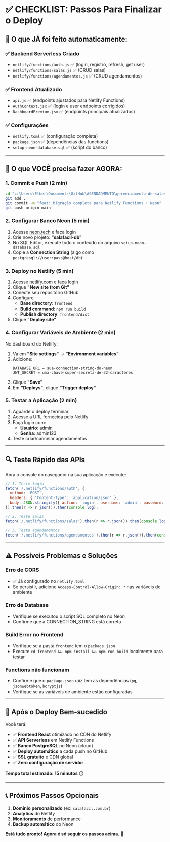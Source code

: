 # ✅ CHECKLIST: Passos Para Finalizar o Deploy

## 🔧 **O que JÁ foi feito automaticamente:**

### ✅ **Backend Serverless Criado**
- `netlify/functions/auth.js` ✅ (login, registro, refresh, get user)
- `netlify/functions/salas.js` ✅ (CRUD salas)
- `netlify/functions/agendamentos.js` ✅ (CRUD agendamentos)

### ✅ **Frontend Atualizado**
- `api.js` ✅ (endpoints ajustados para Netlify Functions)
- `AuthContext.jsx` ✅ (login e user endpoints corrigidos)
- `DashboardPremium.jsx` ✅ (endpoints principais atualizados)

### ✅ **Configurações**
- `netlify.toml` ✅ (configuração completa)
- `package.json` ✅ (dependências das functions)
- `setup-neon-database.sql` ✅ (script do banco)

---

## 🚀 **O que VOCÊ precisa fazer AGORA:**

### 1. **Commit e Push** (2 min)
```bash
cd "c:\Users\Elber\Documents\GitHub\AGENDADMENTO\gerenciamento-de-salas"
git add .
git commit -m "feat: Migração completa para Netlify Functions + Neon"
git push origin main
```

### 2. **Configurar Banco Neon** (5 min)
1. Acesse [neon.tech](https://neon.tech/) e faça login
2. Crie novo projeto: **"salafacil-db"**
3. No SQL Editor, execute todo o conteúdo do arquivo `setup-neon-database.sql`
4. Copie a **Connection String** (algo como `postgresql://user:pass@host/db`)

### 3. **Deploy no Netlify** (5 min)
1. Acesse [netlify.com](https://netlify.com/) e faça login
2. Clique **"New site from Git"**
3. Conecte seu repositório GitHub
4. Configure:
   - **Base directory**: `frontend`
   - **Build command**: `npm run build` 
   - **Publish directory**: `frontend/dist`
5. Clique **"Deploy site"**

### 4. **Configurar Variáveis de Ambiente** (2 min)
No dashboard do Netlify:
1. Vá em **"Site settings"** → **"Environment variables"**
2. Adicione:
   ```
   DATABASE_URL = sua-connection-string-do-neon
   JWT_SECRET = uma-chave-super-secreta-de-32-caracteres
   ```
3. Clique **"Save"**
4. Em **"Deploys"**, clique **"Trigger deploy"**

### 5. **Testar a Aplicação** (2 min)
1. Aguarde o deploy terminar
2. Acesse a URL fornecida pelo Netlify
3. Faça login com:
   - **Usuário**: admin
   - **Senha**: admin123
4. Teste criar/cancelar agendamentos

---

## 🔍 **Teste Rápido das APIs**

Abra o console do navegador na sua aplicação e execute:
```javascript
// 1. Teste login
fetch('/.netlify/functions/auth', {
  method: 'POST',
  headers: { 'Content-Type': 'application/json' },
  body: JSON.stringify({ action: 'login', username: 'admin', password: 'admin123' })
}).then(r => r.json()).then(console.log);

// 2. Teste salas
fetch('/.netlify/functions/salas').then(r => r.json()).then(console.log);

// 3. Teste agendamentos
fetch('/.netlify/functions/agendamentos').then(r => r.json()).then(console.log);
```

---

## ⚠️ **Possíveis Problemas e Soluções**

### **Erro de CORS**
- ✅ Já configurado no `netlify.toml`
- Se persistir, adicione `Access-Control-Allow-Origin: *` nas variáveis de ambiente

### **Erro de Database**
- Verifique se executou o script SQL completo no Neon
- Confirme que a CONNECTION_STRING está correta

### **Build Error no Frontend**
- Verifique se a pasta `frontend` tem o `package.json`
- Execute `cd frontend && npm install && npm run build` localmente para testar

### **Functions não funcionam**
- Confirme que o `package.json` raiz tem as dependências (`pg`, `jsonwebtoken`, `bcryptjs`)
- Verifique se as variáveis de ambiente estão configuradas

---

## 🎉 **Após o Deploy Bem-sucedido**

Você terá:
- ✅ **Frontend React** otimizado no CDN do Netlify
- ✅ **API Serverless** em Netlify Functions
- ✅ **Banco PostgreSQL** no Neon (cloud)
- ✅ **Deploy automático** a cada push no GitHub
- ✅ **SSL gratuito** e CDN global
- ✅ **Zero configuração de servidor**

**Tempo total estimado: 15 minutos** ⏱️

---

## 📞 **Próximos Passos Opcionais**

1. **Domínio personalizado** (ex: `salafacil.com.br`)
2. **Analytics** do Netlify
3. **Monitoramento** de performance
4. **Backup automático** do Neon

**Está tudo pronto! Agora é só seguir os passos acima.** 🚀
